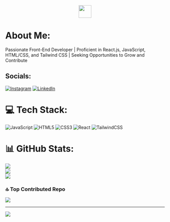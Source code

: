 

<div id="header" align="center">
  <img src="https://i.ibb.co/9TdXpVX/one-piece-brooklyn99.gif" width="40vw" hight:"40vh" />
</div>

#  About Me:
Passionate Front-End Developer | Proficient in React.js, JavaScript, HTML/CSS, and Tailwind CSS | Seeking Opportunities to Grow and Contribute


##  Socials:
[![Instagram](https://img.shields.io/badge/Instagram-%23E4405F.svg?logo=Instagram&logoColor=white)](https://instagram.com/sh._.karan) [![LinkedIn](https://img.shields.io/badge/LinkedIn-%230077B5.svg?logo=linkedin&logoColor=white)](https://linkedin.com/in/https://www.linkedin.com/in/karan-shukla-3b5206300/) 

# 💻 Tech Stack:
![JavaScript](https://img.shields.io/badge/javascript-%23323330.svg?style=plastic&logo=javascript&logoColor=%23F7DF1E) ![HTML5](https://img.shields.io/badge/html5-%23E34F26.svg?style=plastic&logo=html5&logoColor=white) ![CSS3](https://img.shields.io/badge/css3-%231572B6.svg?style=plastic&logo=css3&logoColor=white) ![React](https://img.shields.io/badge/react-%2320232a.svg?style=plastic&logo=react&logoColor=%2361DAFB) ![TailwindCSS](https://img.shields.io/badge/tailwindcss-%2338B2AC.svg?style=plastic&logo=tailwind-css&logoColor=white)
# 📊 GitHub Stats:
![](https://github-readme-stats.vercel.app/api?username=Sh-karan27&theme=dark&hide_border=false&include_all_commits=true&count_private=true)<br/>
![](https://github-readme-streak-stats.herokuapp.com/?user=Sh-karan27&theme=dark&hide_border=false)<br/>
![](https://github-readme-stats.vercel.app/api/top-langs/?username=Sh-karan27&theme=dark&hide_border=false&include_all_commits=true&count_private=true&layout=compact)

### 🔝 Top Contributed Repo
![](https://github-contributor-stats.vercel.app/api?username=Sh-karan27&limit=5&theme=dark&combine_all_yearly_contributions=true)

---
[![](https://visitcount.itsvg.in/api?id=Sh-karan27&icon=2&color=12)](https://visitcount.itsvg.in)

<!-- Proudly created with GPRM ( https://gprm.itsvg.in ) -->
